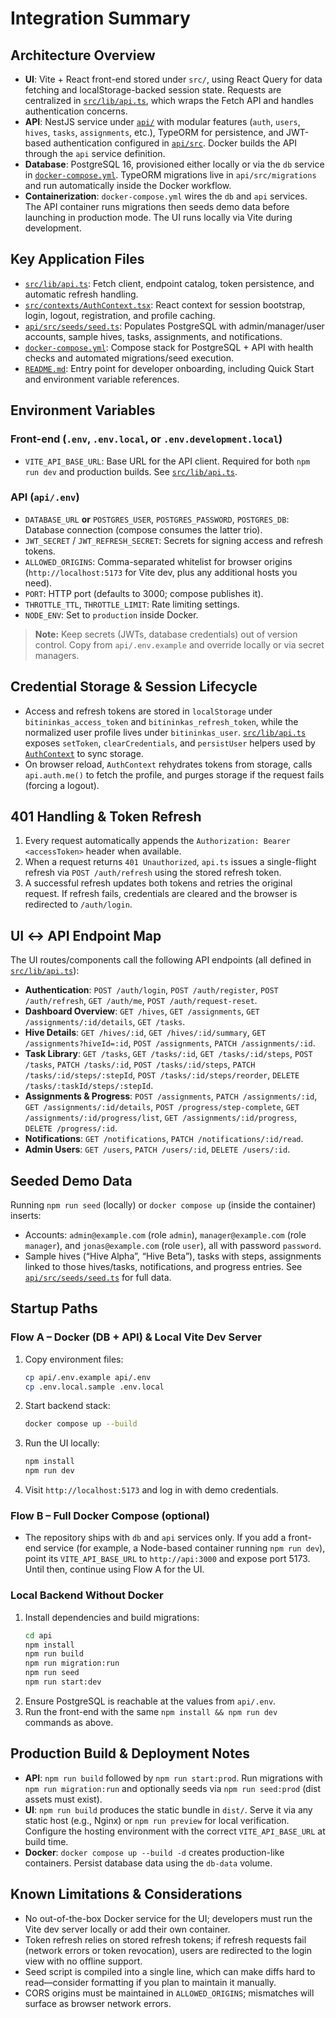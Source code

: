# Integration Summary

## Architecture Overview
- **UI**: Vite + React front-end stored under `src/`, using React Query for data fetching and localStorage-backed session state. Requests are centralized in [`src/lib/api.ts`](../src/lib/api.ts), which wraps the Fetch API and handles authentication concerns.
- **API**: NestJS service under [`api/`](../api) with modular features (`auth`, `users`, `hives`, `tasks`, `assignments`, etc.), TypeORM for persistence, and JWT-based authentication configured in [`api/src`](../api/src). Docker builds the API through the `api` service definition.
- **Database**: PostgreSQL 16, provisioned either locally or via the `db` service in [`docker-compose.yml`](../docker-compose.yml). TypeORM migrations live in `api/src/migrations` and run automatically inside the Docker workflow.
- **Containerization**: `docker-compose.yml` wires the `db` and `api` services. The API container runs migrations then seeds demo data before launching in production mode. The UI runs locally via Vite during development.

## Key Application Files
- [`src/lib/api.ts`](../src/lib/api.ts): Fetch client, endpoint catalog, token persistence, and automatic refresh handling.
- [`src/contexts/AuthContext.tsx`](../src/contexts/AuthContext.tsx): React context for session bootstrap, login, logout, registration, and profile caching.
- [`api/src/seeds/seed.ts`](../api/src/seeds/seed.ts): Populates PostgreSQL with admin/manager/user accounts, sample hives, tasks, assignments, and notifications.
- [`docker-compose.yml`](../docker-compose.yml): Compose stack for PostgreSQL + API with health checks and automated migrations/seed execution.
- [`README.md`](../README.md): Entry point for developer onboarding, including Quick Start and environment variable references.

## Environment Variables
### Front-end (`.env`, `.env.local`, or `.env.development.local`)
- `VITE_API_BASE_URL`: Base URL for the API client. Required for both `npm run dev` and production builds. See [`src/lib/api.ts`](../src/lib/api.ts).

### API (`api/.env`)
- `DATABASE_URL` **or** `POSTGRES_USER`, `POSTGRES_PASSWORD`, `POSTGRES_DB`: Database connection (compose consumes the latter trio).
- `JWT_SECRET` / `JWT_REFRESH_SECRET`: Secrets for signing access and refresh tokens.
- `ALLOWED_ORIGINS`: Comma-separated whitelist for browser origins (`http://localhost:5173` for Vite dev, plus any additional hosts you need).
- `PORT`: HTTP port (defaults to 3000; compose publishes it).
- `THROTTLE_TTL`, `THROTTLE_LIMIT`: Rate limiting settings.
- `NODE_ENV`: Set to `production` inside Docker.

> **Note:** Keep secrets (JWTs, database credentials) out of version control. Copy from `api/.env.example` and override locally or via secret managers.

## Credential Storage & Session Lifecycle
- Access and refresh tokens are stored in `localStorage` under `bitininkas_access_token` and `bitininkas_refresh_token`, while the normalized user profile lives under `bitininkas_user`. [`src/lib/api.ts`](../src/lib/api.ts) exposes `setToken`, `clearCredentials`, and `persistUser` helpers used by [`AuthContext`](../src/contexts/AuthContext.tsx) to sync storage.
- On browser reload, `AuthContext` rehydrates tokens from storage, calls `api.auth.me()` to fetch the profile, and purges storage if the request fails (forcing a logout).

## 401 Handling & Token Refresh
1. Every request automatically appends the `Authorization: Bearer <accessToken>` header when available.
2. When a request returns `401 Unauthorized`, `api.ts` issues a single-flight refresh via `POST /auth/refresh` using the stored refresh token.
3. A successful refresh updates both tokens and retries the original request. If refresh fails, credentials are cleared and the browser is redirected to `/auth/login`.

## UI ↔ API Endpoint Map
The UI routes/components call the following API endpoints (all defined in [`src/lib/api.ts`](../src/lib/api.ts)):
- **Authentication**: `POST /auth/login`, `POST /auth/register`, `POST /auth/refresh`, `GET /auth/me`, `POST /auth/request-reset`.
- **Dashboard Overview**: `GET /hives`, `GET /assignments`, `GET /assignments/:id/details`, `GET /tasks`.
- **Hive Details**: `GET /hives/:id`, `GET /hives/:id/summary`, `GET /assignments?hiveId=:id`, `POST /assignments`, `PATCH /assignments/:id`.
- **Task Library**: `GET /tasks`, `GET /tasks/:id`, `GET /tasks/:id/steps`, `POST /tasks`, `PATCH /tasks/:id`, `POST /tasks/:id/steps`, `PATCH /tasks/:id/steps/:stepId`, `POST /tasks/:id/steps/reorder`, `DELETE /tasks/:taskId/steps/:stepId`.
- **Assignments & Progress**: `POST /assignments`, `PATCH /assignments/:id`, `GET /assignments/:id/details`, `POST /progress/step-complete`, `GET /assignments/:id/progress/list`, `GET /assignments/:id/progress`, `DELETE /progress/:id`.
- **Notifications**: `GET /notifications`, `PATCH /notifications/:id/read`.
- **Admin Users**: `GET /users`, `PATCH /users/:id`, `DELETE /users/:id`.

## Seeded Demo Data
Running `npm run seed` (locally) or `docker compose up` (inside the container) inserts:
- Accounts: `admin@example.com` (role `admin`), `manager@example.com` (role `manager`), and `jonas@example.com` (role `user`), all with password `password`.
- Sample hives (“Hive Alpha”, “Hive Beta”), tasks with steps, assignments linked to those hives/tasks, notifications, and progress entries. See [`api/src/seeds/seed.ts`](../api/src/seeds/seed.ts) for full data.

## Startup Paths
### Flow A – Docker (DB + API) & Local Vite Dev Server
1. Copy environment files:
   ```bash
   cp api/.env.example api/.env
   cp .env.local.sample .env.local
   ```
2. Start backend stack:
   ```bash
   docker compose up --build
   ```
3. Run the UI locally:
   ```bash
   npm install
   npm run dev
   ```
4. Visit `http://localhost:5173` and log in with demo credentials.

### Flow B – Full Docker Compose (optional)
- The repository ships with `db` and `api` services only. If you add a front-end service (for example, a Node-based container running `npm run dev`), point its `VITE_API_BASE_URL` to `http://api:3000` and expose port 5173. Until then, continue using Flow A for the UI.

### Local Backend Without Docker
1. Install dependencies and build migrations:
   ```bash
   cd api
   npm install
   npm run build
   npm run migration:run
   npm run seed
   npm run start:dev
   ```
2. Ensure PostgreSQL is reachable at the values from `api/.env`.
3. Run the front-end with the same `npm install && npm run dev` commands as above.

## Production Build & Deployment Notes
- **API**: `npm run build` followed by `npm run start:prod`. Run migrations with `npm run migration:run` and optionally seeds via `npm run seed:prod` (dist assets must exist).
- **UI**: `npm run build` produces the static bundle in `dist/`. Serve it via any static host (e.g., Nginx) or `npm run preview` for local verification. Configure the hosting environment with the correct `VITE_API_BASE_URL` at build time.
- **Docker**: `docker compose up --build -d` creates production-like containers. Persist database data using the `db-data` volume.

## Known Limitations & Considerations
- No out-of-the-box Docker service for the UI; developers must run the Vite dev server locally or add their own container.
- Token refresh relies on stored refresh tokens; if refresh requests fail (network errors or token revocation), users are redirected to the login view with no offline support.
- Seed script is compiled into a single line, which can make diffs hard to read—consider formatting if you plan to maintain it manually.
- CORS origins must be maintained in `ALLOWED_ORIGINS`; mismatches will surface as browser network errors.
